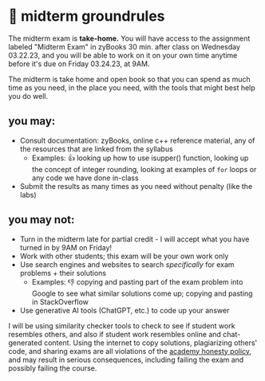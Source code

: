 # 📡 midterm groundrules

The midterm exam is **take-home.** You will have access to the assignment labeled "Midterm Exam" in zyBooks 30 min. after class on Wednesday 03.22.23, and you will be able to work on it on your own time anytime before it's due on Friday 03.24.23, at 9AM.

The midterm is take home and open book so that you can spend as much time as you need, in the place you need, with the tools that might best help you do well.

## you may:

- Consult documentation: zyBooks, online c++ reference material, any of the resources that are linked from the syllabus
    - Examples: 👍 looking up how to use isupper() function, looking up the concept of integer rounding, looking at examples of `for` loops or any code we have done in-class
- Submit the results as many times as you need without penalty (like the labs)

## you may not:

- Turn in the midterm late for partial credit - I will accept what you have turned in by 9AM on Friday!
- Work with other students; this exam will be your own work only
- Use search engines and websites to search _specifically_ for exam problems + their solutions
    - Examples: 👎 copying and pasting part of the exam problem into Google to see what similar solutions come up; copying and pasting in StackOverflow
- Use generative AI tools (ChatGPT, etc.) to code up your answer

I will be using similarity checker tools to check to see if student work resembles others, and also if student work resembles online and chat-generated content. Using the internet to copy solutions, plagiarizing others' code, and sharing exams are all violations of the [academy honesty policy](http://www.cuny.edu/about/administration/offices/legal-affairs/policies-resources/academic-integrity-policy/), and may result in serious consequences, including failing the exam and possibly failing the course.
